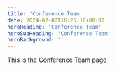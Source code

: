 ```yaml
---
title: 'Conference Team'
date: 2024-02-08T16:25:18+08:00
heroHeading: 'Conference Team'
heroSubHeading: 'Conference Team'
heroBackground: ''
---
```

This is the Conference Team page
